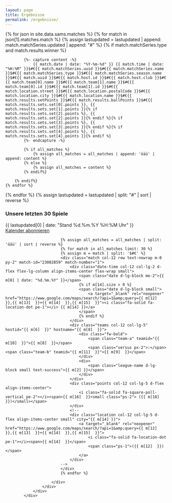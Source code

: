 ```yaml
---
layout: page
title: Ergebnisse
permalink: /ergebnisse/
---
```


{% for json in site.data.sams.matches %}
    {% for match in json[1].matches.match %}
        {% assign lastupdated = lastupdated | append: match.matchSeries.updated | append: "#" %}
        {% if match.matchSeries.type and match.results.winner %}

            {%- capture content -%}
                {{ match.date | date: "%Y-%m-%d" }} {{ match.time | date: "%H:%M" }}$#€{{ match.matchSeries.uuid }}$#€{{ match.matchSeries.name }}$#€{{ match.matchSeries.type }}$#€{{ match.matchSeries.season.name }}$#€{{ match.uuid }}$#€{{ match.host.id }}$#€{{ match.host.club }}$#€{{ match.team[0].name }}$#€{{ match.team[1].name }}$#€{{ match.team[0].id }}$#€{{ match.team[1].id }}$#€{{ match.location.street }}$#€{{ match.location.postalCode }}$#€{{ match.location.city }}$#€{{ match.location.name }}$#€{{ match.results.setPoints }}$#€{{ match.results.ballPoints }}$#€{{ match.results.sets.set[0].points }}, {{ match.results.sets.set[1].points }}{% if match.results.sets.set[2].points %}, {{ match.results.sets.set[2].points }}{% endif %}{% if match.results.sets.set[3].points %}, {{ match.results.sets.set[3].points }}{% endif %}{% if match.results.sets.set[4].points %}, {{ match.results.sets.set[4].points }}{% endif %}
            {%- endcapture -%}

            {% if all_matches %}
                {% assign all_matches = all_matches | append: 'öäü' | append: content %}
            {% else %}
                {% assign all_matches = content %}
            {% endif%}

        {% endif%}
    {% endfor %}
{% endfor %}
{% assign lastupdated = lastupdated | split: "#" | sort | reverse %}

<main class="flex-grow-1 d-flex flex-column">
    <section id="matches" class="section-bg flex-grow-1">
        <div class="container">
            <div class="col sams-matches">
                <div class="box matches-future">
                    <h3 class="fw-bold">Unsere letzten 30 Spiele</h3>
                    <div class="fst-italic small text-black-50 text-end mb-2">{{ lastupdated[0] | date: "Stand %d.%m.%Y %H:%M Uhr" }}</div>
                    <div class="d-none text-center calendar"><a class="btn-small-download mt-0 mb-4" type="text/calendar" href="webcal://vcmuellheim.de/ics/all.ics"><i class="fa-solid fa-arrows-rotate"><!--refresh icon--></i> Kalender abonnieren</a></div>
                    <div class="upcoming">
                        <div class="termine-liste">

                            {% assign all_matches = all_matches | split: 'öäü' | sort | reverse %}
                            {% for match in all_matches limit: 30 %}
                            {% assign m = match | split: '$#€' %}
                            <div class="match col-12 row text-nowrap m-0 py-2" match-id="23082859" match-number="1">
                                <div class="date-time col-12 col-lg-2 d-flex flex-lg-column align-items-center flex-wrap small">
                                    <span class="date d-lg-block me-2">{{ m[0] | date: "%d.%m.%Y" }}</span>
                                    {% if m[14].size > 0 %}
                                    <span class="date d-lg-block small">
                                        <a target="_blank" rel="noopener" href="https://www.google.com/maps/search/?api=1&amp;query={{ m[12]  }},{{ m[13]  }}+{{ m[14]  }},{{ m[15]  }}"><i class="fa-solid fa-location-dot pe-1"></i> {{ m[14] }}</a>
                                    </span>
                                    {% endif %}
                                </div>
                                <div class="teams col-12 col-lg-5" hostid="{{ m[6]  }}" hostname="{{ m[8]  }}">
                                    <div class="fw-bold">
                                        <span class="team-a" teamid="{{ m[10]  }}">{{ m[8]  }}</span>
                                        <span class="versus px-2">:</span><span class="team-b" teamid="{{ m[11]  }}">{{ m[9]  }}</span>
                                    </div>
                                    <div>
                                        <span class="league-name d-lg-block small text-success">{{ m[2] }}</span>
                                    </div>
                                </div>
                                <div class="points col-12 col-lg-5 d-flex align-items-center">
                                    <i class="fa-solid fa-square-poll-vertical pe-2"></i><span>{{ m[16]  }}<small class="ps-2"> ({{ m[18]  }})</small></span>
                                </div>
                                <!--
                                <div class="location col-12 col-lg-5 d-flex align-items-center small" city="{{ m[14] }}">
                                    <a target="_blank" rel="noopener" href="https://www.google.com/maps/search/?api=1&amp;query={{ m[12]  }},{{ m[13]  }}+{{ m[14]  }},{{ m[15]  }}">
                                        <i class="fa-solid fa-location-dot pe-1"></i><span>{{ m[14]  }}</span>
                                        <span class="ps-1">({{ m[12]  }})</span>
                                    </a>
                                </div>
                            -->
                            </div>
                            {% endfor %}
                            
                        </div>
                    </div>
                </div>
            </div>